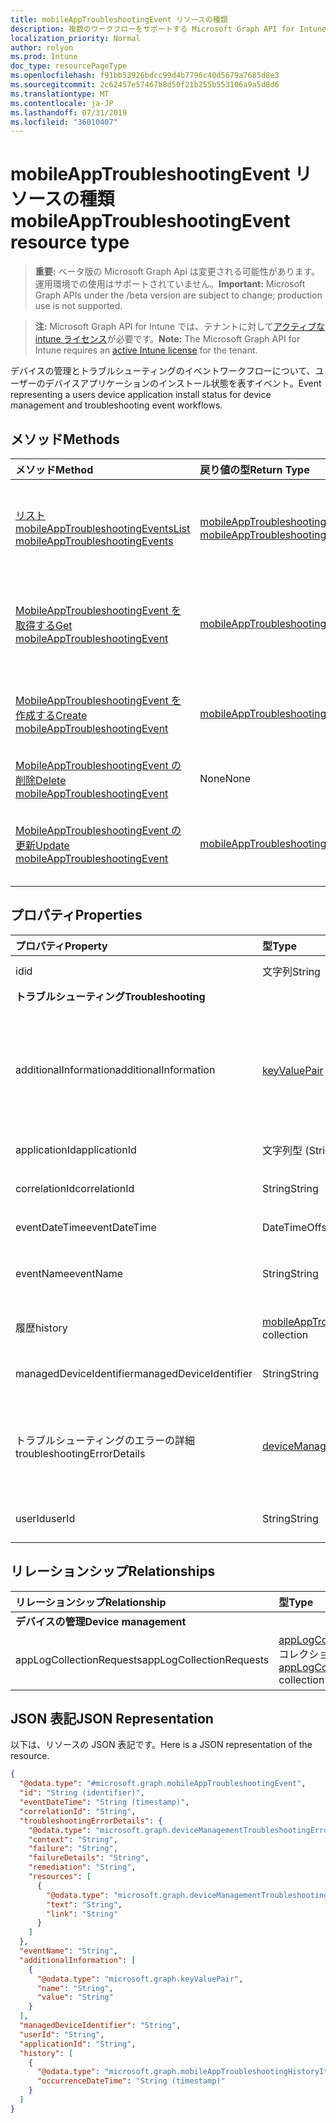 ```yaml
---
title: mobileAppTroubleshootingEvent リソースの種類
description: 複数のワークフローをサポートする Microsoft Graph API for Intune の mobileAppTroubleshootingEvent リソースについて説明します。
localization_priority: Normal
author: rolyon
ms.prod: Intune
doc_type: resourcePageType
ms.openlocfilehash: f91bb53926bdcc99d4b7796c40d5679a7685d8e3
ms.sourcegitcommit: 2c62457e57467b8d50f21b255b553106a9a5d8d6
ms.translationtype: MT
ms.contentlocale: ja-JP
ms.lasthandoff: 07/31/2019
ms.locfileid: "36010407"
---
```

# <a name="mobileapptroubleshootingevent-resource-type"></a><span data-ttu-id="bcf0b-103">mobileAppTroubleshootingEvent リソースの種類</span><span class="sxs-lookup"><span data-stu-id="bcf0b-103">mobileAppTroubleshootingEvent resource type</span></span>

> <span data-ttu-id="bcf0b-104">**重要:** ベータ版の Microsoft Graph Api は変更される可能性があります。運用環境での使用はサポートされていません。</span><span class="sxs-lookup"><span data-stu-id="bcf0b-104">**Important:** Microsoft Graph APIs under the /beta version are subject to change; production use is not supported.</span></span>

> <span data-ttu-id="bcf0b-105">**注:** Microsoft Graph API for Intune では、テナントに対して[アクティブな intune ライセンス](https://go.microsoft.com/fwlink/?linkid=839381)が必要です。</span><span class="sxs-lookup"><span data-stu-id="bcf0b-105">**Note:** The Microsoft Graph API for Intune requires an [active Intune license](https://go.microsoft.com/fwlink/?linkid=839381) for the tenant.</span></span>

<span data-ttu-id="bcf0b-106">デバイスの管理とトラブルシューティングのイベントワークフローについて、ユーザーのデバイスアプリケーションのインストール状態を表すイベント。</span><span class="sxs-lookup"><span data-stu-id="bcf0b-106">Event representing a users device application install status for device management and troubleshooting event workflows.</span></span>

## <a name="methods"></a><span data-ttu-id="bcf0b-107">メソッド</span><span class="sxs-lookup"><span data-stu-id="bcf0b-107">Methods</span></span>
|<span data-ttu-id="bcf0b-108">メソッド</span><span class="sxs-lookup"><span data-stu-id="bcf0b-108">Method</span></span>|<span data-ttu-id="bcf0b-109">戻り値の型</span><span class="sxs-lookup"><span data-stu-id="bcf0b-109">Return Type</span></span>|<span data-ttu-id="bcf0b-110">説明</span><span class="sxs-lookup"><span data-stu-id="bcf0b-110">Description</span></span>|
|:---|:---|:---|
|[<span data-ttu-id="bcf0b-111">リスト mobileAppTroubleshootingEvents</span><span class="sxs-lookup"><span data-stu-id="bcf0b-111">List mobileAppTroubleshootingEvents</span></span>](../api/intune-shared-mobileapptroubleshootingevent-list.md)|<span data-ttu-id="bcf0b-112">[mobileAppTroubleshootingEvent](../resources/intune-shared-mobileapptroubleshootingevent.md)コレクション</span><span class="sxs-lookup"><span data-stu-id="bcf0b-112">[mobileAppTroubleshootingEvent](../resources/intune-shared-mobileapptroubleshootingevent.md) collection</span></span>|<span data-ttu-id="bcf0b-113">[MobileAppTroubleshootingEvent](../resources/intune-shared-mobileapptroubleshootingevent.md)オブジェクトのプロパティとリレーションシップをリストします。</span><span class="sxs-lookup"><span data-stu-id="bcf0b-113">List properties and relationships of the [mobileAppTroubleshootingEvent](../resources/intune-shared-mobileapptroubleshootingevent.md) objects.</span></span>|
|[<span data-ttu-id="bcf0b-114">MobileAppTroubleshootingEvent を取得する</span><span class="sxs-lookup"><span data-stu-id="bcf0b-114">Get mobileAppTroubleshootingEvent</span></span>](../api/intune-shared-mobileapptroubleshootingevent-get.md)|[<span data-ttu-id="bcf0b-115">mobileAppTroubleshootingEvent</span><span class="sxs-lookup"><span data-stu-id="bcf0b-115">mobileAppTroubleshootingEvent</span></span>](../resources/intune-shared-mobileapptroubleshootingevent.md)|<span data-ttu-id="bcf0b-116">[MobileAppTroubleshootingEvent](../resources/intune-shared-mobileapptroubleshootingevent.md)オブジェクトのプロパティとリレーションシップを読み取ります。</span><span class="sxs-lookup"><span data-stu-id="bcf0b-116">Read properties and relationships of the [mobileAppTroubleshootingEvent](../resources/intune-shared-mobileapptroubleshootingevent.md) object.</span></span>|
|[<span data-ttu-id="bcf0b-117">MobileAppTroubleshootingEvent を作成する</span><span class="sxs-lookup"><span data-stu-id="bcf0b-117">Create mobileAppTroubleshootingEvent</span></span>](../api/intune-shared-mobileapptroubleshootingevent-create.md)|[<span data-ttu-id="bcf0b-118">mobileAppTroubleshootingEvent</span><span class="sxs-lookup"><span data-stu-id="bcf0b-118">mobileAppTroubleshootingEvent</span></span>](../resources/intune-shared-mobileapptroubleshootingevent.md)|<span data-ttu-id="bcf0b-119">新しい[mobileAppTroubleshootingEvent](../resources/intune-shared-mobileapptroubleshootingevent.md)オブジェクトを作成します。</span><span class="sxs-lookup"><span data-stu-id="bcf0b-119">Create a new [mobileAppTroubleshootingEvent](../resources/intune-shared-mobileapptroubleshootingevent.md) object.</span></span>|
|[<span data-ttu-id="bcf0b-120">MobileAppTroubleshootingEvent の削除</span><span class="sxs-lookup"><span data-stu-id="bcf0b-120">Delete mobileAppTroubleshootingEvent</span></span>](../api/intune-shared-mobileapptroubleshootingevent-delete.md)|<span data-ttu-id="bcf0b-121">None</span><span class="sxs-lookup"><span data-stu-id="bcf0b-121">None</span></span>|<span data-ttu-id="bcf0b-122">[MobileAppTroubleshootingEvent](../resources/intune-shared-mobileapptroubleshootingevent.md)を削除します。</span><span class="sxs-lookup"><span data-stu-id="bcf0b-122">Deletes a [mobileAppTroubleshootingEvent](../resources/intune-shared-mobileapptroubleshootingevent.md).</span></span>|
|[<span data-ttu-id="bcf0b-123">MobileAppTroubleshootingEvent の更新</span><span class="sxs-lookup"><span data-stu-id="bcf0b-123">Update mobileAppTroubleshootingEvent</span></span>](../api/intune-shared-mobileapptroubleshootingevent-update.md)|[<span data-ttu-id="bcf0b-124">mobileAppTroubleshootingEvent</span><span class="sxs-lookup"><span data-stu-id="bcf0b-124">mobileAppTroubleshootingEvent</span></span>](../resources/intune-shared-mobileapptroubleshootingevent.md)|<span data-ttu-id="bcf0b-125">[MobileAppTroubleshootingEvent](../resources/intune-shared-mobileapptroubleshootingevent.md)オブジェクトのプロパティを更新します。</span><span class="sxs-lookup"><span data-stu-id="bcf0b-125">Update the properties of a [mobileAppTroubleshootingEvent](../resources/intune-shared-mobileapptroubleshootingevent.md) object.</span></span>|

## <a name="properties"></a><span data-ttu-id="bcf0b-126">プロパティ</span><span class="sxs-lookup"><span data-stu-id="bcf0b-126">Properties</span></span>
|<span data-ttu-id="bcf0b-127">プロパティ</span><span class="sxs-lookup"><span data-stu-id="bcf0b-127">Property</span></span>|<span data-ttu-id="bcf0b-128">型</span><span class="sxs-lookup"><span data-stu-id="bcf0b-128">Type</span></span>|<span data-ttu-id="bcf0b-129">説明</span><span class="sxs-lookup"><span data-stu-id="bcf0b-129">Description</span></span>|
|:---|:---|:---|
|<span data-ttu-id="bcf0b-130">id</span><span class="sxs-lookup"><span data-stu-id="bcf0b-130">id</span></span>|<span data-ttu-id="bcf0b-131">文字列</span><span class="sxs-lookup"><span data-stu-id="bcf0b-131">String</span></span>|<span data-ttu-id="bcf0b-132">オブジェクトの UUID。</span><span class="sxs-lookup"><span data-stu-id="bcf0b-132">UUID for the object.</span></span>|
|<span data-ttu-id="bcf0b-133">**トラブルシューティング**</span><span class="sxs-lookup"><span data-stu-id="bcf0b-133">**Troubleshooting**</span></span>|
|<span data-ttu-id="bcf0b-134">additionalInformation</span><span class="sxs-lookup"><span data-stu-id="bcf0b-134">additionalInformation</span></span>|<span data-ttu-id="bcf0b-135">[keyValuePair](../resources/intune-shared-keyvaluepair.md) コレクション</span><span class="sxs-lookup"><span data-stu-id="bcf0b-135">[keyValuePair](../resources/intune-shared-keyvaluepair.md) collection</span></span>|<span data-ttu-id="bcf0b-136">[Devicemanagementトラブルシューティングイベント](../resources/intune-troubleshooting-devicemanagementtroubleshootingevent.md)から継承されたトラブルシューティングイベントに関する追加情報を提供する文字列キーと文字列値のペアのセット。</span><span class="sxs-lookup"><span data-stu-id="bcf0b-136">A set of string key and string value pairs which provides additional information on the Troubleshooting event Inherited from [deviceManagementTroubleshootingEvent](../resources/intune-troubleshooting-devicemanagementtroubleshootingevent.md)</span></span>|
|<span data-ttu-id="bcf0b-137">applicationId</span><span class="sxs-lookup"><span data-stu-id="bcf0b-137">applicationId</span></span>|<span data-ttu-id="bcf0b-138">文字列型 (String)</span><span class="sxs-lookup"><span data-stu-id="bcf0b-138">String</span></span>|<span data-ttu-id="bcf0b-139">Intune アプリケーション識別子。</span><span class="sxs-lookup"><span data-stu-id="bcf0b-139">Intune application identifier.</span></span>|
|<span data-ttu-id="bcf0b-140">correlationId</span><span class="sxs-lookup"><span data-stu-id="bcf0b-140">correlationId</span></span>|<span data-ttu-id="bcf0b-141">String</span><span class="sxs-lookup"><span data-stu-id="bcf0b-141">String</span></span>|<span data-ttu-id="bcf0b-142">サービスのエラーをトレースするために使用される ID。</span><span class="sxs-lookup"><span data-stu-id="bcf0b-142">ID used for tracing the failure in the service.</span></span> |
|<span data-ttu-id="bcf0b-143">eventDateTime</span><span class="sxs-lookup"><span data-stu-id="bcf0b-143">eventDateTime</span></span>|<span data-ttu-id="bcf0b-144">DateTimeOffset</span><span class="sxs-lookup"><span data-stu-id="bcf0b-144">DateTimeOffset</span></span>|<span data-ttu-id="bcf0b-145">インシデントが発生した時間。</span><span class="sxs-lookup"><span data-stu-id="bcf0b-145">Time when the event occurred .</span></span> |
|<span data-ttu-id="bcf0b-146">eventName</span><span class="sxs-lookup"><span data-stu-id="bcf0b-146">eventName</span></span>|<span data-ttu-id="bcf0b-147">String</span><span class="sxs-lookup"><span data-stu-id="bcf0b-147">String</span></span>|<span data-ttu-id="bcf0b-148">トラブルシューティングイベントに対応するイベント名。</span><span class="sxs-lookup"><span data-stu-id="bcf0b-148">Event Name corresponding to the Troubleshooting Event.</span></span> <span data-ttu-id="bcf0b-149">省略可能</span><span class="sxs-lookup"><span data-stu-id="bcf0b-149">Optional</span></span>|
|<span data-ttu-id="bcf0b-150">履歴</span><span class="sxs-lookup"><span data-stu-id="bcf0b-150">history</span></span>|<span data-ttu-id="bcf0b-151">[mobileAppTroubleshootingHistoryItem](../resources/intune-troubleshooting-mobileapptroubleshootinghistoryitem.md)コレクション</span><span class="sxs-lookup"><span data-stu-id="bcf0b-151">[mobileAppTroubleshootingHistoryItem](../resources/intune-troubleshooting-mobileapptroubleshootinghistoryitem.md) collection</span></span>|<span data-ttu-id="bcf0b-152">Intune モバイルアプリケーションのトラブルシューティングの履歴項目</span><span class="sxs-lookup"><span data-stu-id="bcf0b-152">Intune Mobile Application Troubleshooting History Item</span></span>|
|<span data-ttu-id="bcf0b-153">managedDeviceIdentifier</span><span class="sxs-lookup"><span data-stu-id="bcf0b-153">managedDeviceIdentifier</span></span>|<span data-ttu-id="bcf0b-154">String</span><span class="sxs-lookup"><span data-stu-id="bcf0b-154">String</span></span>|<span data-ttu-id="bcf0b-155">Intune によって作成または収集されるデバイス識別子。</span><span class="sxs-lookup"><span data-stu-id="bcf0b-155">Device identifier created or collected by Intune.</span></span>|
|<span data-ttu-id="bcf0b-156">トラブルシューティングのエラーの詳細</span><span class="sxs-lookup"><span data-stu-id="bcf0b-156">troubleshootingErrorDetails</span></span>|[<span data-ttu-id="bcf0b-157">deviceManagementTroubleshootingErrorDetails</span><span class="sxs-lookup"><span data-stu-id="bcf0b-157">deviceManagementTroubleshootingErrorDetails</span></span>](../resources/intune-troubleshooting-devicemanagementtroubleshootingerrordetails.md)|<span data-ttu-id="bcf0b-158">エラーとその修復に関する詳細情報を含むオブジェクト。</span><span class="sxs-lookup"><span data-stu-id="bcf0b-158">Object containing detailed information about the error and its remediation.</span></span> <span data-ttu-id="bcf0b-159">[deviceManagementTroubleshootingEvent](../resources/intune-troubleshooting-devicemanagementtroubleshootingevent.md) から継承します</span><span class="sxs-lookup"><span data-stu-id="bcf0b-159">Inherited from [deviceManagementTroubleshootingEvent](../resources/intune-troubleshooting-devicemanagementtroubleshootingevent.md)</span></span>|
|<span data-ttu-id="bcf0b-160">userId</span><span class="sxs-lookup"><span data-stu-id="bcf0b-160">userId</span></span>|<span data-ttu-id="bcf0b-161">String</span><span class="sxs-lookup"><span data-stu-id="bcf0b-161">String</span></span>|<span data-ttu-id="bcf0b-162">デバイスを登録しようとするユーザーの識別子。</span><span class="sxs-lookup"><span data-stu-id="bcf0b-162">Identifier for the user that tried to enroll the device.</span></span>|

## <a name="relationships"></a><span data-ttu-id="bcf0b-163">リレーションシップ</span><span class="sxs-lookup"><span data-stu-id="bcf0b-163">Relationships</span></span>
|<span data-ttu-id="bcf0b-164">リレーションシップ</span><span class="sxs-lookup"><span data-stu-id="bcf0b-164">Relationship</span></span>|<span data-ttu-id="bcf0b-165">型</span><span class="sxs-lookup"><span data-stu-id="bcf0b-165">Type</span></span>|<span data-ttu-id="bcf0b-166">説明</span><span class="sxs-lookup"><span data-stu-id="bcf0b-166">Description</span></span>|
|:---|:---|:---|
|<span data-ttu-id="bcf0b-167">**デバイスの管理**</span><span class="sxs-lookup"><span data-stu-id="bcf0b-167">**Device management**</span></span>|
|<span data-ttu-id="bcf0b-168">appLogCollectionRequests</span><span class="sxs-lookup"><span data-stu-id="bcf0b-168">appLogCollectionRequests</span></span>|<span data-ttu-id="bcf0b-169">[appLogCollectionRequest](../resources/intune-devices-applogcollectionrequest.md)コレクション</span><span class="sxs-lookup"><span data-stu-id="bcf0b-169">[appLogCollectionRequest](../resources/intune-devices-applogcollectionrequest.md) collection</span></span>|<span data-ttu-id="bcf0b-170">このプロパティは、を指定します。</span><span class="sxs-lookup"><span data-stu-id="bcf0b-170">The collection property of AppLogUploadRequest.</span></span>|


## <a name="json-representation"></a><span data-ttu-id="bcf0b-171">JSON 表記</span><span class="sxs-lookup"><span data-stu-id="bcf0b-171">JSON Representation</span></span>
<span data-ttu-id="bcf0b-172">以下は、リソースの JSON 表記です。</span><span class="sxs-lookup"><span data-stu-id="bcf0b-172">Here is a JSON representation of the resource.</span></span>
<!-- {
  "blockType": "resource",
  "keyProperty": "id",
  "@odata.type": "microsoft.graph.mobileAppTroubleshootingEvent"
}
-->
``` json
{
  "@odata.type": "#microsoft.graph.mobileAppTroubleshootingEvent",
  "id": "String (identifier)",
  "eventDateTime": "String (timestamp)",
  "correlationId": "String",
  "troubleshootingErrorDetails": {
    "@odata.type": "microsoft.graph.deviceManagementTroubleshootingErrorDetails",
    "context": "String",
    "failure": "String",
    "failureDetails": "String",
    "remediation": "String",
    "resources": [
      {
        "@odata.type": "microsoft.graph.deviceManagementTroubleshootingErrorResource",
        "text": "String",
        "link": "String"
      }
    ]
  },
  "eventName": "String",
  "additionalInformation": [
    {
      "@odata.type": "microsoft.graph.keyValuePair",
      "name": "String",
      "value": "String"
    }
  ],
  "managedDeviceIdentifier": "String",
  "userId": "String",
  "applicationId": "String",
  "history": [
    {
      "@odata.type": "microsoft.graph.mobileAppTroubleshootingHistoryItem",
      "occurrenceDateTime": "String (timestamp)"
    }
  ]
}
```




